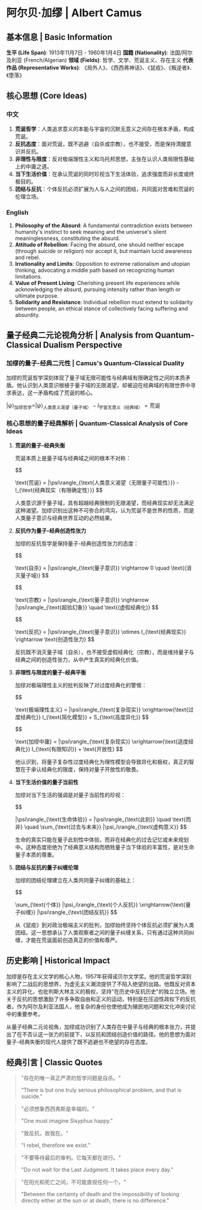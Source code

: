 # 阿尔贝·加缪 | Albert Camus

## 基本信息 | Basic Information

**生平 (Life Span)**: 1913年11月7日 - 1960年1月4日
**国籍 (Nationality)**: 法国/阿尔及利亚 (French/Algerian)
**领域 (Fields)**: 哲学、文学、荒诞主义、存在主义
**代表作品 (Representative Works)**: 《局外人》、《西西弗神话》、《鼠疫》、《叛逆者》、《堕落》

## 核心思想 (Core Ideas)

### 中文
1. **荒诞哲学**：人类追求意义的本能与宇宙的沉默无意义之间存在根本矛盾，构成荒诞。
2. **反抗态度**：面对荒诞，既不逃避（自杀或宗教），也不接受，而是保持清醒意识并反抗。
3. **非理性与限度**：反对极端理性主义和乌托邦思想，主张在认识人类局限性基础上的中庸之道。
4. **当下生活价值**：在承认荒诞的同时珍视当下生活体验，追求强度而非长度或终极目的。
5. **团结与反抗**：个体反抗必须扩展为人与人之间的团结，共同面对苦难和荒诞的伦理立场。

### English
1. **Philosophy of the Absurd**: A fundamental contradiction exists between humanity's instinct to seek meaning and the universe's silent meaninglessness, constituting the absurd.
2. **Attitude of Rebellion**: Facing the absurd, one should neither escape (through suicide or religion) nor accept it, but maintain lucid awareness and rebel.
3. **Irrationality and Limits**: Opposition to extreme rationalism and utopian thinking, advocating a middle path based on recognizing human limitations.
4. **Value of Present Living**: Cherishing present life experiences while acknowledging the absurd, pursuing intensity rather than length or ultimate purpose.
5. **Solidarity and Resistance**: Individual rebellion must extend to solidarity between people, an ethical stance of collectively facing suffering and absurdity.

## 量子经典二元论视角分析 | Analysis from Quantum-Classical Dualism Perspective

### 加缪的量子-经典二元性 | Camus's Quantum-Classical Duality

加缪的荒诞哲学深刻体现了量子域无限可能性与经典域有限确定性之间的本质矛盾。他认识到人类意识根植于量子域的无限渴望，却被迫在经典域的有限世界中寻求表达，这一矛盾构成了荒诞的核心。

$`
|\psi\rangle_{\text{加缪哲学}} = |\psi\rangle_{\text{人类意义渴望（量子域）}} - I_{\text{宇宙无意义（经典域）}} = \text{荒诞}
`$

### 核心思想的量子经典解析 | Quantum-Classical Analysis of Core Ideas

1. **荒诞的量子-经典失衡**

   荒诞本质上是量子域与经典域之间的根本不对称：

   $$

   \text{荒诞} = |\psi\rangle_{\text{人类意义渴望（无限量子可能性）}} - I_{\text{经典现实（有限确定性）}}
   $$

   人类意识源于量子域，具有超越经典限制的无限渴望，而经典现实却无法满足这种渴望。加缪识别出这种不可弥合的鸿沟，认为荒诞不是世界的性质，而是人类量子意识与经典世界互动的必然结果。

2. **反抗作为量子-经典创造性张力**

   加缪的反抗哲学是保持量子-经典创造性张力的态度：

   $$

   \text{自杀} = |\psi\rangle_{\text{量子意识}} \rightarrow 0 \quad \text{(消灭量子域)}
   $$

   $$

   \text{宗教} = |\psi\rangle_{\text{量子意识}} \rightarrow |\psi\rangle_{\text{超验幻象}} \quad \text{(虚假经典化)}
   $$

   $$

   \text{反抗} = |\psi\rangle_{\text{量子意识}} \otimes I_{\text{经典现实}} \rightarrow \text{创造性张力}
   $$

   反抗既不消灭量子域（自杀），也不接受虚假经典化（宗教），而是维持量子与经典之间的创造性张力，从中产生真实的经典化价值。

3. **非理性与限度的量子-经典平衡**

   加缪对极端理性主义的批判反映了对过度经典化的警惕：

   $$

   \text{极端理性主义} = |\psi\rangle_{\text{复杂现实}} \xrightarrow{\text{过度经典化}} I_{\text{简化模型}} + S_{\text{高度异化}}
   $$

   $$

   \text{加缪中庸} = |\psi\rangle_{\text{复杂现实}} \xrightarrow{\text{适度经典化}} I_{\text{有限知识}} + \text{开放性}
   $$

   他认识到，将量子复杂性过度经典化为理性模型会导致异化和极权，真正的智慧在于承认经典化的限度，保持对量子开放性的敬畏。

4. **当下生活价值的量子当前性**

   加缪对当下生活的强调是对量子当前性的珍视：

   $$

   |\psi\rangle_{\text{生命体验}} = |\psi\rangle_{\text{此刻}} \quad \text{而非} \quad \sum_{\text{过去与未来}} |\psi_i\rangle_{\text{虚构意义}}
   $$

   生命的真实只能在量子此刻性中体验，而非在经典化的过去记忆或未来规划中。这种态度拒绝为了经典意义结构而牺牲量子当下体验的丰富性，是对生命量子本质的尊重。

5. **团结与反抗的量子纠缠伦理**

   加缪的团结伦理建立在人类共同量子纠缠的基础上：

   $$

   \sum_{\text{个体}} |\psi_i\rangle_{\text{个人反抗}} \xrightarrow{\text{量子纠缠}} |\psi\rangle_{\text{团结反抗}}
   $$

   从《鼠疫》到对政治极端主义的批判，加缪始终坚持个体反抗必须扩展为人类团结。这一思想承认了人类观察者之间的量子纠缠关系，只有通过这种共同纠缠，才能在荒诞面前创造真正的价值和尊严。

## 历史影响 | Historical Impact

加缪是存在主义文学的核心人物，1957年获得诺贝尔文学奖。他的荒诞哲学深刻影响了二战后的思想界，为虚无主义潮流提供了不陷入绝望的出路。他既反对资本主义的异化，也批判斯大林主义的极权，坚持"在历史中反抗历史"的独立立场。他关于反抗的思想激励了许多争取自由和正义的运动，特别是在压迫性政权下的反抗者。作为阿尔及利亚法国人，他复杂的身份也使他成为殖民地问题和文化冲突讨论中的重要参考。

从量子经典二元论视角，加缪成功识别了人类存在中量子与经典的根本张力，并提出了在不否认这一张力的前提下，以反抗和团结创造价值的路径。他的思想为面对量子-经典失衡的现代人提供了既不逃避也不绝望的存在态度。

## 经典引言 | Classic Quotes

> "存在的唯一真正严肃的哲学问题是自杀。"
>
> "There is but one truly serious philosophical problem, and that is suicide."

> "必须想象西西弗斯是幸福的。"
>
> "One must imagine Sisyphus happy."

> "我反抗，故我在。"
>
> "I rebel, therefore we exist."

> "不要等待最后的审判。它每天都在进行。"
>
> "Do not wait for the Last Judgment. It takes place every day."

> "在阳光和死亡之间，不可能直视任何一个。"
>
> "Between the certainty of death and the impossibility of looking directly either at the sun or at death, there is no difference."